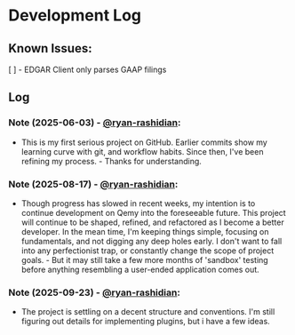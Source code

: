 # Development Log

## Known Issues:

[ ] - EDGAR Client only parses GAAP filings


## Log

### Note (2025-06-03) - [@ryan-rashidian](https://github.com/ryan-rashidian):

- This is my first serious project on GitHub. Earlier commits show my learning curve with git, and workflow habits. Since then, I've been refining my process. - Thanks for understanding.

### Note (2025-08-17) - [@ryan-rashidian](https://github.com/ryan-rashidian):

- Though progress has slowed in recent weeks, my intention is to continue development on Qemy into the foreseeable future. This project will continue to be shaped, refined, and refactored as I become a better developer. In the mean time, I'm keeping things simple, focusing on fundamentals, and not digging any deep holes early. I don't want to fall into any perfectionist trap, or constantly change the scope of project goals. - But it may still take a few more months of 'sandbox' testing before anything resembling a user-ended application comes out. 

### Note (2025-09-23) - [@ryan-rashidian](https://github.com/ryan-rashidian):

- The project is settling on a decent structure and conventions. I'm still figuring out details for implementing plugins, but i have a few ideas.

